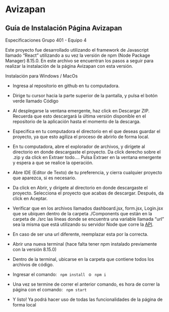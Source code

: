 # Avizapan 

## Guía de Instalación Página Avizapan

Especificaciones
Grupo 401 - Equipo 4

Este proyecto fue desarrollado utilizando el framework de Javascript llamado “React” utilizando a su vez la versión de npm (Node Package Manager) 8.15.0. En este archivo se encuentran los pasos a seguir para realizar la instalación de la página Avizapan con esta versión.

Instalación para Windows / MacOs

* Ingresa al repositorio en github en tu computadora.

* Dirige tu cursor hacia la parte superior de la pantalla, y pulsa el botón verde llamado Código

* Al desplegarse la ventana emergente, haz click en Descargar ZIP. Recuerda que esto descargará la última versión disponible en el repositorio de la   aplicación hasta el momento de la descarga.

* Especifica en tu computadora el directorio en el que deseas guardar el proyecto, ya que esto agiliza el proceso de abrirlo de forma local.

* En tu computadora, abre el explorador de archivos, y dirígete al directorio en donde descargaste el proyecto. Da click derecho sobre el .zip y da click en Extraer todo.... Pulsa Extraer en la ventana emergente y espera a que se realice la operación. 

* Abre IDE (Editor de Texto) de tu preferencia, y cierra cualquier proyecto que aparezca, si es necesario.

* Da click en Abrir, y dirígete al directorio en donde descargaste el proyecto. Selecciona el proyecto que acabas de descargar. Después, da click en Aceptar.

* Verificar que en los archivos llamados dashboard.jsx, form.jsx, Login.jsx que se ubiquen dentro de la carpeta ./Components que están en la carpeta de ./src las líneas donde se encuentra una variable llamada “url” sea la misma que está utilizando su servidor Node que corre la [API](https://github.com/pablogonzalezdelaparra/avizapan-api).

* En caso de ser una url diferente, reemplazar esta por la correcta.

* Abrir una nueva terminal (hace falta tener npm instalado previamente con la versión 8.15.0)

* Dentro de la terminal, ubicarse en la carpeta que contiene todos los archivos de código.

* Ingresar el comando: <code> npm install </code> o <code> npm i </code> 

* Una vez se termine de correr el anterior comando, es hora de correr la página con el comando: <code> npm start </code>

* Y listo! Ya podrá hacer uso de todas las funcionalidades de la página de forma local



